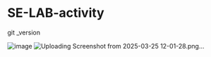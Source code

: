# SE-LAB-activity
git _version








![image](https://github.com/user-attachments/assets/efa3d435-bcf2-423c-a8cd-fc110901d54b)
![Uploading Screenshot from 2025-03-25 12-01-28.png…]()

